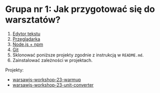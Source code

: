 # Grupa nr 1: Jak przygotować się do warsztatów?

1. [Edytor tekstu](/workshop-setup/partials/edytor-tekstu.html)
2. [Przeglądarka](/workshop-setup/partials/przegladarka.html)
3. [Node.js + npm](/workshop-setup/partials/node+npm.html)
4. [Git](/workshop-setup/partials/git-instalacja.html)
5. Sklonować poniższe projekty zgodnie z instrukcją w `README.md`.
6. Zainstalować zależności w projektach.

Projekty:

* [warsawjs-workshop-23-warmup][warmup]
* [warsawjs-workshop-23-unit-converter][converter]

[warmup]: https://github.com/rsp/warsawjs-workshop-23-warmup
[converter]: https://github.com/rsp/warsawjs-workshop-23-unit-converter
